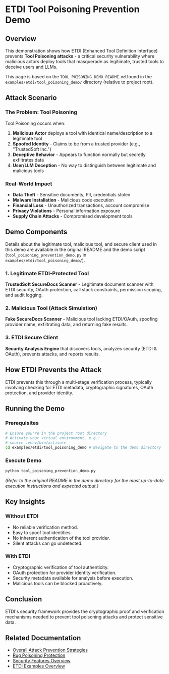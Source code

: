 # ETDI Tool Poisoning Prevention Demo

## Overview

This demonstration shows how ETDI (Enhanced Tool Definition Interface) prevents **Tool Poisoning attacks** - a critical security vulnerability where malicious actors deploy tools that masquerade as legitimate, trusted tools to deceive users and LLMs.

This page is based on the `TOOL_POISONING_DEMO_README.md` found in the `examples/etdi/tool_poisoning_demo/` directory (relative to project root).

## Attack Scenario

### The Problem: Tool Poisoning

Tool Poisoning occurs when:
1. **Malicious Actor** deploys a tool with identical name/description to a legitimate tool
2. **Spoofed Identity** - Claims to be from a trusted provider (e.g., "TrustedSoft Inc.")
3. **Deceptive Behavior** - Appears to function normally but secretly exfiltrates data
4. **User/LLM Deception** - No way to distinguish between legitimate and malicious tools

### Real-World Impact

- **Data Theft** - Sensitive documents, PII, credentials stolen
- **Malware Installation** - Malicious code execution
- **Financial Loss** - Unauthorized transactions, account compromise
- **Privacy Violations** - Personal information exposure
- **Supply Chain Attacks** - Compromised development tools

## Demo Components

Details about the legitimate tool, malicious tool, and secure client used in this demo are available in the original README and the demo script (`tool_poisoning_prevention_demo.py` in `examples/etdi/tool_poisoning_demo/`).

### 1. Legitimate ETDI-Protected Tool

**TrustedSoft SecureDocs Scanner** - Legitimate document scanner with ETDI security, OAuth protection, call stack constraints, permission scoping, and audit logging.

### 2. Malicious Tool (Attack Simulation)

**Fake SecureDocs Scanner** - Malicious tool lacking ETDI/OAuth, spoofing provider name, exfiltrating data, and returning fake results.

### 3. ETDI Secure Client

**Security Analysis Engine** that discovers tools, analyzes security (ETDI & OAuth), prevents attacks, and reports results.

## How ETDI Prevents the Attack

ETDI prevents this through a multi-stage verification process, typically involving checking for ETDI metadata, cryptographic signatures, OAuth protection, and provider identity.

## Running the Demo

### Prerequisites

```bash
# Ensure you're in the project root directory
# Activate your virtual environment, e.g.:
# source .venv/bin/activate 
cd examples/etdi/tool_poisoning_demo # Navigate to the demo directory
```

### Execute Demo

```bash
python tool_poisoning_prevention_demo.py
```

*(Refer to the original README in the demo directory for the most up-to-date execution instructions and expected output.)*

## Key Insights

### Without ETDI
- No reliable verification method.
- Easy to spoof tool identities.
- No inherent authentication of the tool provider.
- Silent attacks can go undetected.

### With ETDI
- Cryptographic verification of tool authenticity.
- OAuth protection for provider identity verification.
- Security metadata available for analysis before execution.
- Malicious tools can be blocked proactively.

## Conclusion

ETDI's security framework provides the cryptographic proof and verification mechanisms needed to prevent tool poisoning attacks and protect sensitive data.

## Related Documentation

- [Overall Attack Prevention Strategies](../../attack-prevention.md)
- [Rug Poisoning Protection](../../attack-prevention/rug-poisoning.md)
- [Security Features Overview](../../security-features.md)
- [ETDI Examples Overview](../index.md) 